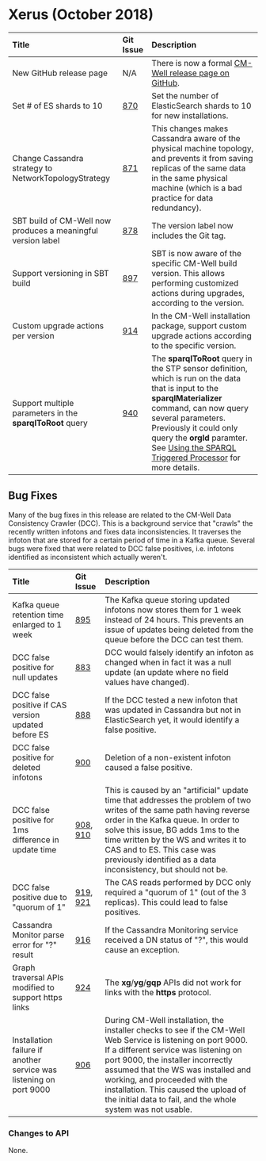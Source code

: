 # Xerus (October 2018)

Title | Git Issue | Description 
:------|:----------|:------------
New GitHub release page | N/A | There is now a formal [CM-Well release page on GitHub](https://github.com/CM-Well/CM-Well/releases).
Set # of ES shards to 10 | [870](https://github.com/thomsonreuters/CM-Well/pull/870) | Set the number of ElasticSearch shards to 10 for new installations.
Change Cassandra strategy to NetworkTopologyStrategy | [871](https://github.com/thomsonreuters/CM-Well/pull/871) | This changes makes Cassandra aware of the physical machine topology, and prevents it from saving replicas of the same data in the same physical machine (which is a bad practice for data redundancy).
SBT build of CM-Well now produces a meaningful version label | [878](https://github.com/thomsonreuters/CM-Well/pull/878) | The version label now includes the Git tag.
Support versioning in SBT build | [897](https://github.com/thomsonreuters/CM-Well/pull/897) | SBT is now aware of the specific CM-Well build version. This allows performing customized actions during upgrades, according to the version.
Custom upgrade actions per version | [914](https://github.com/thomsonreuters/CM-Well/pull/914) | In the CM-Well installation package, support custom upgrade actions according to the specific version.
Support multiple parameters in the **sparqlToRoot** query | [940](https://github.com/thomsonreuters/CM-Well/pull/940) | The **sparqlToRoot** query in the STP sensor definition, which is run on the data that is input to the **sparqlMaterializer** command, can now query several parameters. Previously it could only query the **orgId** paramter. See [Using the SPARQL Triggered Processor](../../AdvancedTopics/Tools/Tools.UsingTheSPARQLTriggerProcessor.md) for more details.


## Bug Fixes

Many of the bug fixes in this release are related to the CM-Well Data Consistency Crawler (DCC). This is a background service that "crawls" the recently written infotons and fixes data inconsistencies. It traverses the infoton that are stored for a certain period of time in a Kafka queue. Several bugs were fixed that were related to DCC false positives, i.e. infotons identified as inconsistent which actually weren't.


Title | Git Issue | Description 
:------|:----------|:------------
Kafka queue retention time enlarged to 1 week | [895](https://github.com/thomsonreuters/CM-Well/pull/895) | The Kafka queue storing updated infotons now stores them for 1 week instead of 24 hours. This prevents an issue of updates being deleted from the queue before the DCC can test them.
DCC false positive for null updates | [883](https://github.com/thomsonreuters/CM-Well/pull/883) | DCC would falsely identify an infoton as changed when in fact it was a null update (an update where no field values have changed).
DCC false positive if CAS version updated before ES | [888](https://github.com/thomsonreuters/CM-Well/pull/888) | If the DCC tested a new infoton that was updated in Cassandra but not in ElasticSearch yet, it would identify a false positive.
DCC false positive for deleted infotons | [900](https://github.com/thomsonreuters/CM-Well/pull/900) | Deletion of a non-existent infoton caused a false positive.
DCC false positive for 1ms difference in update time | [908](https://github.com/thomsonreuters/CM-Well/pull/908), [910](https://github.com/thomsonreuters/CM-Well/pull/910) | This is caused by an "artificial" update time that addresses the problem of two writes of the same path having reverse order in the Kafka queue. In order to solve this issue, BG adds 1ms to the time written by the WS and writes it to CAS and to ES. This case was previously identified as a data inconsistency, but should not be.
DCC false positive due to "quorum of 1" | [919](https://github.com/thomsonreuters/CM-Well/pull/919), [921](https://github.com/thomsonreuters/CM-Well/pull/921) | The CAS reads performed by DCC only required a "quorum of 1" (out of the 3 replicas). This could lead to false positives.
Cassandra Monitor parse error for "?" result | [916](https://github.com/thomsonreuters/CM-Well/pull/916) | If the Cassandra Monitoring service received a DN status of "?", this would cause an exception.
Graph traversal APIs modified to support https links | [924](https://github.com/thomsonreuters/CM-Well/pull/924) | The **xg**/**yg**/**gqp** APIs did not work for links with the **https** protocol.
Installation failure if another service was listening on port 9000 | [906](https://github.com/thomsonreuters/CM-Well/pull/906) | During CM-Well installation, the installer checks to see if the CM-Well Web Service is listening on port 9000. If a different service was listening on port 9000, the installer incorrectly assumed that the WS was installed and working, and proceeded with the installation. This caused the upload of the initial data to fail, and the whole system was not usable.

### Changes to API

None.


